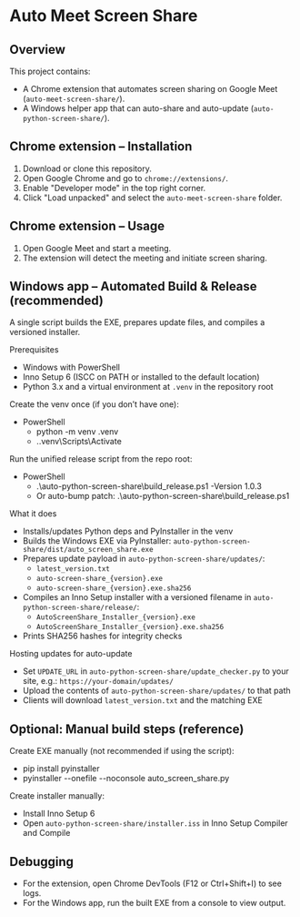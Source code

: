 # Auto Meet Screen Share

## Overview

This project contains:
- A Chrome extension that automates screen sharing on Google Meet (`auto-meet-screen-share/`).
- A Windows helper app that can auto-share and auto-update (`auto-python-screen-share/`).

## Chrome extension – Installation

1. Download or clone this repository.
2. Open Google Chrome and go to `chrome://extensions/`.
3. Enable "Developer mode" in the top right corner.
4. Click "Load unpacked" and select the `auto-meet-screen-share` folder.

## Chrome extension – Usage

1. Open Google Meet and start a meeting.
2. The extension will detect the meeting and initiate screen sharing.

## Windows app – Automated Build & Release (recommended)

A single script builds the EXE, prepares update files, and compiles a versioned installer.

Prerequisites
- Windows with PowerShell
- Inno Setup 6 (ISCC on PATH or installed to the default location)
- Python 3.x and a virtual environment at `.venv` in the repository root

Create the venv once (if you don’t have one):
- PowerShell
  - python -m venv .venv
  - .\.venv\Scripts\Activate

Run the unified release script from the repo root:
- PowerShell
  - .\auto-python-screen-share\build_release.ps1 -Version 1.0.3
  - Or auto-bump patch: .\auto-python-screen-share\build_release.ps1

What it does
- Installs/updates Python deps and PyInstaller in the venv
- Builds the Windows EXE via PyInstaller: `auto-python-screen-share/dist/auto_screen_share.exe`
- Prepares update payload in `auto-python-screen-share/updates/`:
  - `latest_version.txt`
  - `auto-screen-share_{version}.exe`
  - `auto-screen-share_{version}.exe.sha256`
- Compiles an Inno Setup installer with a versioned filename in `auto-python-screen-share/release/`:
  - `AutoScreenShare_Installer_{version}.exe`
  - `AutoScreenShare_Installer_{version}.exe.sha256`
- Prints SHA256 hashes for integrity checks

Hosting updates for auto-update
- Set `UPDATE_URL` in `auto-python-screen-share/update_checker.py` to your site, e.g.: `https://your-domain/updates/`
- Upload the contents of `auto-python-screen-share/updates/` to that path
- Clients will download `latest_version.txt` and the matching EXE

## Optional: Manual build steps (reference)

Create EXE manually (not recommended if using the script):
- pip install pyinstaller
- pyinstaller --onefile --noconsole auto_screen_share.py

Create installer manually:
- Install Inno Setup 6
- Open `auto-python-screen-share/installer.iss` in Inno Setup Compiler and Compile

## Debugging

- For the extension, open Chrome DevTools (F12 or Ctrl+Shift+I) to see logs.
- For the Windows app, run the built EXE from a console to view output.


